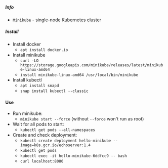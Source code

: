 ##### Info
* `Minikube` - single-node Kubernetes cluster

##### Install
* Install docker
    * `apt install docker.io`
* Install minikube
    * `curl -LO https://storage.googleapis.com/minikube/releases/latest/minikube-linux-amd64`
    * `install minikube-linux-amd64 /usr/local/bin/minikube`
* Install kubectl
    * `apt install snapd`
    * `snap install kubectl --classic`

#### Use
* Run minikube:
    * `minikube start --force` (without `--force` won't run as root)
* Wait for all pods to start:
    * `kubectl get pods --all-namespaces`
* Create and check deployment:
    * `kubectl create deployment hello-minikube --image=k8s.gcr.io/echoserver:1.4`
    * `kubectl get pods`
    * `kubectl exec -it hello-minikube-6ddfcc9 -- bash`
    * `curl localhost:8080`
